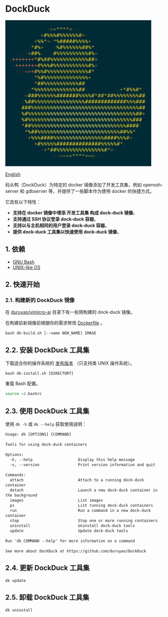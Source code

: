 # DockDuck

![img/duck-logo.png](img/duck-logo.png)

[English](README.md)

码头鸭（DockDuck）为特定的 docker 镜像添加了开发工具集，例如 openssh-server 和 gdbserver 等，并提供了一些脚本作为使用 docker 的快捷方式。

它具有以下特性：

- **支持在 docker 镜像中增添 开发工具集 构成 dock-duck 镜像**。
- **支持通过 SSH 协议登录 dock-duck 容器**。
- **支持以与主机相同的用户登录 dock-duck 容器**。
- **提供 dock-duck 工具集以快速使用 dock-duck 镜像**。

## 1. 依赖

- [GNU Bash](https://www.gnu.org/software/bash/)
- [UNIX-like OS](https://en.wikipedia.org/wiki/Unix-like)

## 2. 快速开始

### 2.1. 构建新的 DockDuck 镜像

在 [duruyao/vimicro-ai](https://hub.docker.com/r/duruyao/vimicro-ai) 目录下有一些预构建的 dock-duck 镜像。

在构建前新镜像前根据你的需求修改 [Dockerfile](./Dockerfile) 。

```shell
bash dk-build.sh [--name NEW_NAME] IMAGE
```

## 2.2. 安装 DockDuck 工具集

下载适合你的操作系统的 [发布版本](https://github.com/duruyao/DockDuck/releases) （只支持类 UNIX 操作系统）。

```shell
bash dk-install.sh [DIRECTORT]
```

重载 Bash 配置。

```bash
source ~/.bashrc
```

## 2.3. 使用 DockDuck 工具集

使用 `dk -h` 或 `dk --help` 获取使用说明：

```shell
Usage: dk [OPTIONS] [COMMAND]

Tools for using dock-duck containers

Options:
  -h, --help                    Display this help message
  -v, --version                 Print version information and quit

Commands:
  attach                        Attach to a running dock-duck container
  detach                        Launch a new dock-duck container in the background
  images                        List images
  ps                            List running dock-duck containers
  run                           Run a command in a new dock-duck container
  stop                          Stop one or more running containers
  uninstall                     Uninstall dock-duck tools
  update                        Update dock-duck tools

Run 'dk COMMAND --help' for more information on a command

See more about DockDuck at https://github.com/duruyao/DockDuck

```

## 2.4. 更新 DockDuck 工具集

```shell
dk update
```

## 2.5. 卸载 DockDuck 工具集

```shell
dk uninstall
```
